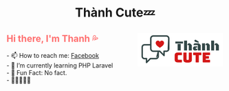 
<h1 align="center">Thành Cute💤</h1>
<link rel="stylesheet" href="style.css">
<h2 style="color: rgb(255, 113, 113);">Hi there, I'm Thanh 💦<span><img src="/logo.png" align="right" alt="Logo"></img></span></h2>
- 📫 How to reach me: <a href="https://fb.me/thanh.dz.az" target="_blank"> Facebook</a> <br>
- 🌱 I’m currently learning PHP Laravel <br>
- 🤣 Fun Fact: No fact. <br> 
- 🥴🥴🥴🥴🥴 <br>



<!--
**thanhdzaz/thanhdzaz** is a ✨ _special_ ✨ repository because its `README.md` (this file) appears on your GitHub profile.

Here are some ideas to get you started:

- 🔭 I’m currently working on ...
- 🌱 I’m currently learning ...
- 👯 I’m looking to collaborate on ...
- 🤔 I’m looking for help with ...
- 💬 Ask me about ...
- 📫 How to reach me: ...
- 😄 Pronouns: ...
- ⚡ Fun fact: ...
-->
